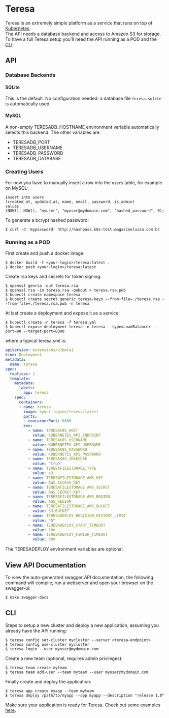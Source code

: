 # Teresa

Teresa is an extremely simple platform as a service that runs on top of [Kubernetes](https://github.com/kubernetes/kubernetes).  
The API needs a database backend and access to Amazon S3 for storage.  
To have a full Teresa setup you'll need the API running as a POD and the [CLI](https://github.com/luizalabs/teresa-cli).  

## API

### Database Backends

#### SQLite

This is the default. No configuration needed: a database file `teresa.sqlite` is automatically used.

#### MySQL

A non-empty TERESADB_HOSTNAME environment variable automatically selects this backend. The
other variables are:

* TERESADB_PORT
* TERESADB_USERNAME
* TERESADB_PASSWORD
* TERESADB_DATABASE

### Creating Users

For now you have to manually insert a row into the `users` table, for example on MySQL:

    insert into users
    (created_at, updated_at, name, email, password, is_admin)
    values
    (NOW(), NOW(), "myuser", "myuser@mydomain.com", "hashed_password", 0);

To generate a bcrypt hashed password:

    $ curl -d 'mypassword' http://hashpass.k8s-test.magazineluiza.com.br

### Running as a POD

First create and push a docker image:

    $ docker build -t <your-login>/teresa:latest .
    $ docker push <your-login>/teresa:latest

Create rsa keys and secrets for token signing:

    $ openssl genrsa -out teresa.rsa
    $ openssl rsa -in teresa.rsa -pubout > teresa.rsa.pub
    $ kubectl create namespace teresa
    $ kubectl create secret generic teresa-keys --from-file=./teresa.rsa --from-file=./teresa.rsa.pub -n teresa

At last create a deployment and expose it as a service:

    $ kubectl create -n teresa -f teresa.yml
    $ kubectl expose deployment teresa -n teresa --type=LoadBalancer --port=80 --target-port=8080

where a typical teresa.yml is:

```yaml
apiVersion: extensions/v1beta1
kind: Deployment
metadata:
  name: teresa
spec:
  replicas: 2
  template:
    metadata:
      labels:
        app: teresa
    spec:
      containers:
      - name: teresa
        image: <your-login>/teresa:latest
        ports:
        - containerPort: 8080
        env:
          - name: TERESAK8S_HOST
            value: KUBERNETES_API_ENDPOINT
          - name: TERESAK8S_USERNAME
            value: KUBERNETES_API_USERNAME
          - name: TERESAK8S_PASSWORD
            value: KUBERNETES_API_PASSWORD
          - name: TERESAK8S_INSECURE
            value: "true"
          - name: TERESAFILESTORAGE_TYPE
            value: s3
          - name: TERESAFILESTORAGE_AWS_KEY
            value: AWS_ACCESS_KEY
          - name: TERESAFILESTORAGE_AWS_SECRET
            value: AWS_SECRET_KEY
          - name: TERESAFILESTORAGE_AWS_REGION
            value: AWS_REGION
          - name: TERESAFILESTORAGE_AWS_BUCKET
            value: S3_BUCKET
          - name: TERESADEPLOY_REVISION_HISTORY_LIMIT
            value: "5"
          - name: TERESADEPLOY_START_TIMEOUT
            value: 10m
          - name: TERESADEPLOY_FINISH_TIMEOUT
            value: 30m
```

The TERESADEPLOY environment variables are optional.

## View API Documentation

To view the auto-generated swagger API documentation, the following command will compile, run a webserver and open your browser on the swagger-ui:

    $ make swagger-docs

## CLI

Steps to setup a new cluster and deploy a new application, assuming you already have the API running:

    $ teresa config set-cluster mycluster --server <teresa-endpoint>
    $ teresa config use-cluster mycluster
    $ teresa login --user myuser@mydomain.com

Create a new team (optional, requires admin privileges):

    $ teresa team create myteam
    $ teresa team add-user --team myteam --user myuser@mydomain.com

Finally create and deploy the application:

    $ teresa app create myapp --team myteam
    $ teresa deploy /path/to/myapp --app myapp --description "release 1.0"

Make sure your application is ready for Teresa.
Check out some examples [here](https://github.com/luizalabs/hello-teresa).

